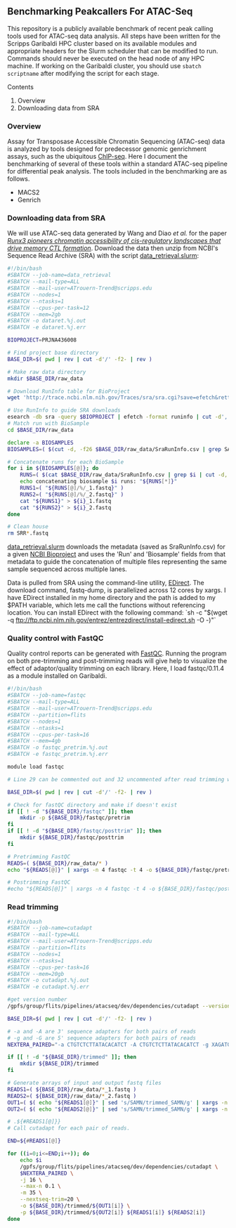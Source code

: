 ## Benchmarking Peakcallers For ATAC-Seq
This repository is a publicly available benchmark of recent peak calling tools used for ATAC-seq data analysis. All steps have been written for the Scripps Garibaldi HPC cluster based on its available modules and appropriate headers for the Slurm scheduler that can be modified to run. Commands should never be executed on the head node of any HPC machine. If working on the Garibaldi cluster, you should use `sbatch scriptname` after modifying the script for each stage.

Contents

1. Overview
2. Downloading data from SRA

### Overview
Assay for Transposase Accessible Chromatin Sequencing (ATAC-seq) data is analyzed by tools designed for predecessor genomic genrichment assays, such as the ubiquitous [ChIP-seq](1). Here I document the benchmarking of several of these tools within a standard ATAC-seq pipeline for differential peak analysis. The tools included in the benchmarking are as follows.
* MACS2
* Genrich

### Downloading data from SRA
We will use ATAC-seq data generated by Wang and Diao *et al.* for the paper [*Runx3 pioneers chromatin accessibility of cis-regulatory landscapes that drive memory CTL formation*](https://doi.org/10.1016/j.immuni.2018.03.028). 
Download the data then unzip from NCBI's Sequence Read Archive (SRA) with the script [data_retrieval.slurm](./scripts/data_retrieval.slurm):

```bash
#!/bin/bash
#SBATCH --job-name=data_retrieval
#SBATCH --mail-type=ALL
#SBATCH --mail-user=ATrouern-Trend@scripps.edu
#SBATCH --nodes=1
#SBATCH --ntasks=1
#SBATCH --cpus-per-task=12
#SBATCH --mem=2gb
#SBATCH -o dataret.%j.out
#SBATCH -e dataret.%j.err

BIOPROJECT=PRJNA436008

# Find project base directory
BASE_DIR=$( pwd | rev | cut -d'/' -f2- | rev )

# Make raw data directory
mkdir $BASE_DIR/raw_data

# Download RunInfo table for BioProject
wget 'http://trace.ncbi.nlm.nih.gov/Traces/sra/sra.cgi?save=efetch&rettype=runinfo&db=sra&term='${BIOPROJECT} -O - | tee $BASE_DIR/raw_data/SraRunInfo.csv

# Use RunInfo to guide SRA downloads
esearch -db sra -query $BIOPROJECT | efetch -format runinfo | cut -d',' -f 1 | grep SRR | xargs -n 1 -P 12 fastq-dump -O $BASE_DIR/raw_data --split-files
# Match run with BioSample
cd $BASE_DIR/raw_data

declare -a BIOSAMPLES
BIOSAMPLES=( $(cut -d, -f26 $BASE_DIR/raw_data/SraRunInfo.csv | grep SAM | sort | uniq | tr '\n' ' ' ) )

# Concatenate runs for each BioSample
for i in ${BIOSAMPLES[@]}; do
    RUNS=( $(cat $BASE_DIR/raw_data/SraRunInfo.csv | grep $i | cut -d, -f1 | tr '\n' ' ') )
    echo concatenating biosample $i runs: "${RUNS[*]}"
    RUNS1=( "${RUNS[@]/%/_1.fastq}" )
    RUNS2=( "${RUNS[@]/%/_2.fastq}" )
    cat "${RUNS1}" > ${i}_1.fastq
    cat "${RUNS2}" > ${i}_2.fastq
done

# Clean house
rm SRR*.fastq

```

[data_retrieval.slurm](./scripts/data_retrieval.slurm) downloads the metadata (saved as SraRunInfo.csv) for a given [NCBI Bioproject](https://www.ncbi.nlm.nih.gov/bioproject) and uses the 'Run' and 'Biosample' fields from that metadata to guide the concatenation of multiple files representing the same sample sequenced across multiple lanes. 

Data is pulled from SRA using the command-line utility, [EDirect](https://dataguide.nlm.nih.gov/edirect/documentation.html). The download command, fastq-dump, is parallelized across 12 cores by xargs. I have EDirect installed in my home directory and the path is added to my $PATH variable, which lets me call the functions without referencing location. You can install EDirect with the following command: `sh -c "$(wget -q ftp://ftp.ncbi.nlm.nih.gov/entrez/entrezdirect/install-edirect.sh -O -)"`

### Quality control with FastQC
Quality control reports can be generated with [FastQC](https://www.bioinformatics.babraham.ac.uk/projects/fastqc/). Running the program on both pre-trimming and post-trimming reads will give help to visualize the effect of adaptor/quality trimming on each library. Here, I load fastqc/0.11.4 as a module installed on Garibaldi.


```bash
#!/bin/bash
#SBATCH --job-name=fastqc
#SBATCH --mail-type=ALL
#SBATCH --mail-user=ATrouern-Trend@scripps.edu
#SBATCH --partition=flits
#SBATCH --nodes=1
#SBATCH --ntasks=1
#SBATCH --cpus-per-task=16
#SBATCH --mem=4gb
#SBATCH -o fastqc_pretrim.%j.out
#SBATCH -e fastqc_pretrim.%j.err

module load fastqc

# Line 29 can be commented out and 32 uncommented after read trimming with cutadapt to get post-trimming QC report.

BASE_DIR=$( pwd | rev | cut -d'/' -f2- | rev )

# Check for fastQC directory and make if doesn't exist
if [[ ! -d "${BASE_DIR}/fastqc" ]]; then
    mkdir -p ${BASE_DIR}/fastqc/pretrim
fi
if [[ ! -d "${BASE_DIR}/fastqc/posttrim" ]]; then
    mkdir ${BASE_DIR}/fastqc/posttrim
fi

# Pretrimming FastQC
READS=( ${BASE_DIR}/raw_data/* )
echo "${READS[@]}" | xargs -n 4 fastqc -t 4 -o ${BASE_DIR}/fastqc/pretrim -f fastq {}

# Postrimming FastQC
#echo "${READS[@]}" | xargs -n 4 fastqc -t 4 -o ${BASE_DIR}/fastqc/posttrim -f fastq {}
```
### Read trimming


```bash
#!/bin/bash
#SBATCH --job-name=cutadapt
#SBATCH --mail-type=ALL
#SBATCH --mail-user=ATrouern-Trend@scripps.edu
#SBATCH --partition=flits
#SBATCH --nodes=1
#SBATCH --ntasks=1
#SBATCH --cpus-per-task=16
#SBATCH --mem=20gb
#SBATCH -o cutadapt.%j.out
#SBATCH -e cutadapt.%j.err

#get version number
/gpfs/group/flits/pipelines/atacseq/dev/dependencies/cutadapt --version

BASE_DIR=$( pwd | rev | cut -d'/' -f2- | rev )

# -a and -A are 3' sequence adapters for both pairs of reads
# -g and -G are 5' sequence adapters for both pairs of reads
NEXTERA_PAIRED="-a CTGTCTCTTATACACATCT -A CTGTCTCTTATACACATCT -g XAGATGTGTATAAGAGACAG -G XAGATGTGTATAAGAGACAG"

if [[ ! -d "${BASE_DIR}/trimmed" ]]; then
    mkdir ${BASE_DIR}/trimmed
fi

# Generate arrays of input and output fastq files
READS1=( ${BASE_DIR}/raw_data/*_1.fastq )
READS2=( ${BASE_DIR}/raw_data/*_2.fastq )
OUT1=( $( echo "${READS1[@]}" | sed 's/SAMN/trimmed_SAMN/g' | xargs -n 1 basename ) )
OUT2=( $( echo "${READS2[@]}" | sed 's/SAMN/trimmed_SAMN/g' | xargs -n 1 basename ) )

# .${#READS1[@]}}
# Call cutadapt for each pair of reads.

END=${#READS1[@]}

for ((i=0;i<=END;i++)); do
    echo $i
    /gpfs/group/flits/pipelines/atacseq/dev/dependencies/cutadapt \
    $NEXTERA_PAIRED \
    -j 16 \
    --max-n 0.1 \
    -m 35 \
    --nextseq-trim=20 \
    -o ${BASE_DIR}/trimmed/${OUT1[i]} \
    -p ${BASE_DIR}/trimmed/${OUT2[i]} ${READS1[i]} ${READS2[i]}
done
```
